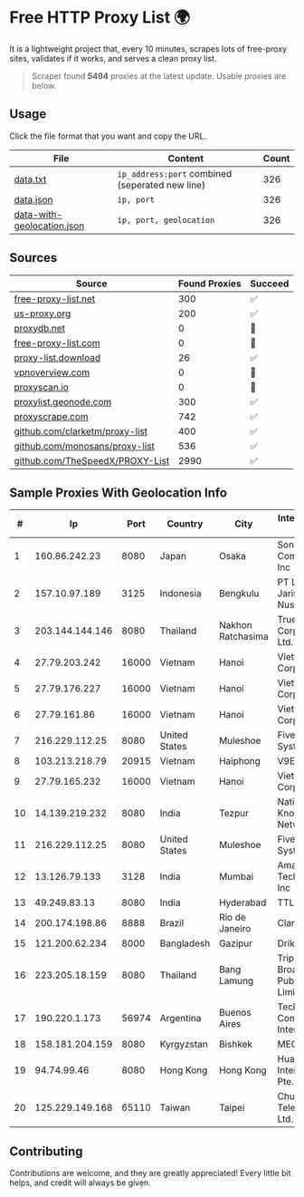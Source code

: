 
# Free HTTP Proxy List 🌍

It is a lightweight project that, every 10 minutes, scrapes lots of free-proxy sites, validates if it works, and serves a clean proxy list.


> Scraper found **5494** proxies at the latest update. Usable proxies are below.

## Usage

Click the file format that you want and copy the URL.


|File|Content|Count|
|----|-------|-----|
|[data.txt](https://raw.githubusercontent.com/themiralay/Proxy-List-World/master/data.txt)|`ip_address:port` combined (seperated new line)|326|
|[data.json](https://raw.githubusercontent.com/themiralay/Proxy-List-World/master/data.json)|`ip, port`|326|
|[data-with-geolocation.json](https://raw.githubusercontent.com/themiralay/Proxy-List-World/master/data-with-geolocation.json)|`ip, port, geolocation`|326|

## Sources

|Source|Found Proxies|Succeed|
|------|-------------|-------|
|[free-proxy-list.net](https://free-proxy-list.net)|300|✅|
|[us-proxy.org](https://www.us-proxy.org)|200|✅|
|[proxydb.net](http://proxydb.net)|0|🚫|
|[free-proxy-list.com](https://free-proxy-list.com/?page=&port=&type%5B%5D=http&type%5B%5D=https&up_time=0&search=Search)|0|🚫|
|[proxy-list.download](https://www.proxy-list.download/HTTP)|26|✅|
|[vpnoverview.com](https://vpnoverview.com/privacy/anonymous-browsing/free-proxy-servers)|0|🚫|
|[proxyscan.io](https://www.proxyscan.io)|0|🚫|
|[proxylist.geonode.com](https://proxylist.geonode.com/api/proxy-list?limit=300&page=1&sort_by=lastChecked&sort_type=desc&protocols=http,https)|300|✅|
|[proxyscrape.com](https://api.proxyscrape.com/v2/?request=displayproxies&protocol=http&timeout=10000&country=all&ssl=all&anonymity=all)|742|✅|
|[github.com/clarketm/proxy-list](https://raw.githubusercontent.com/clarketm/proxy-list/master/proxy-list-raw.txt)|400|✅|
|[github.com/monosans/proxy-list](https://raw.githubusercontent.com/monosans/proxy-list/main/proxies/http.txt)|536|✅|
|[github.com/TheSpeedX/PROXY-List](https://raw.githubusercontent.com/TheSpeedX/PROXY-List/master/http.txt)|2990|✅|


## Sample Proxies With Geolocation Info

|#|Ip|Port|Country|City|Internet Service Provider|
|-|--|----|-------|----|-------------------------|
|1|160.86.242.23|8080|Japan|Osaka|Sony Network Communications Inc|
|2|157.10.97.189|3125|Indonesia|Bengkulu|PT Lintas Jaringan Nusantara|
|3|203.144.144.146|8080|Thailand|Nakhon Ratchasima|True Internet Corporation CO. Ltd.|
|4|27.79.203.242|16000|Vietnam|Hanoi|Viettel Corporation|
|5|27.79.176.227|16000|Vietnam|Hanoi|Viettel Corporation|
|6|27.79.161.86|16000|Vietnam|Hanoi|Viettel Corporation|
|7|216.229.112.25|8080|United States|Muleshoe|Five Area Systems, LLC|
|8|103.213.218.79|20915|Vietnam|Haiphong|V9ERP|
|9|27.79.165.232|16000|Vietnam|Hanoi|Viettel Corporation|
|10|14.139.219.232|8080|India|Tezpur|National Knowledge Network|
|11|216.229.112.25|8080|United States|Muleshoe|Five Area Systems, LLC|
|12|13.126.79.133|3128|India|Mumbai|Amazon Technologies Inc|
|13|49.249.83.13|8080|India|Hyderabad|TTL GSM|
|14|200.174.198.86|8888|Brazil|Rio de Janeiro|Claro S.A|
|15|121.200.62.234|8000|Bangladesh|Gazipur|Drik ICT Ltd|
|16|223.205.18.159|8080|Thailand|Bang Lamung|Triple T Broadband Public Company Limited|
|17|190.220.1.173|56974|Argentina|Buenos Aires|Techtel LMDS Comunicaciones Interactivas S.A.|
|18|158.181.204.159|8080|Kyrgyzstan|Bishkek|MEGALINE|
|19|94.74.99.46|8080|Hong Kong|Hong Kong|Huawei International Pte. LTD|
|20|125.229.149.168|65110|Taiwan|Taipei|Chunghwa Telecom Co., Ltd.|



## Contributing

Contributions are welcome, and they are greatly appreciated! Every
little bit helps, and credit will always be given.

